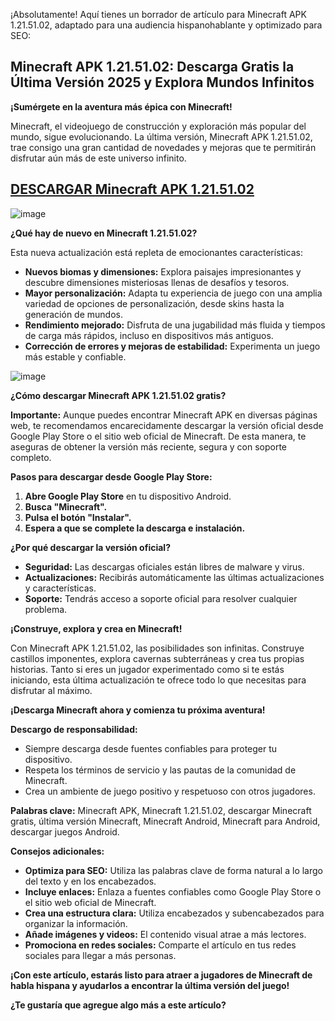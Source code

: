 ¡Absolutamente! Aquí tienes un borrador de artículo para Minecraft APK 1.21.51.02, adaptado para una audiencia hispanohablante y optimizado para SEO:

## Minecraft APK 1.21.51.02: Descarga Gratis la Última Versión 2025 y Explora Mundos Infinitos

**¡Sumérgete en la aventura más épica con Minecraft!**

Minecraft, el videojuego de construcción y exploración más popular del mundo, sigue evolucionando. La última versión, Minecraft APK 1.21.51.02, trae consigo una gran cantidad de novedades y mejoras que te permitirán disfrutar aún más de este universo infinito.

## [DESCARGAR Minecraft APK 1.21.51.02](https://spoo.me/xU16PD)


![image](https://github.com/user-attachments/assets/7f527b45-5708-43b2-ab78-345a60a74e46)


**¿Qué hay de nuevo en Minecraft 1.21.51.02?**

Esta nueva actualización está repleta de emocionantes características:

* **Nuevos biomas y dimensiones:** Explora paisajes impresionantes y descubre dimensiones misteriosas llenas de desafíos y tesoros.
* **Mayor personalización:** Adapta tu experiencia de juego con una amplia variedad de opciones de personalización, desde skins hasta la generación de mundos.
* **Rendimiento mejorado:** Disfruta de una jugabilidad más fluida y tiempos de carga más rápidos, incluso en dispositivos más antiguos.
* **Corrección de errores y mejoras de estabilidad:** Experimenta un juego más estable y confiable.

![image](https://github.com/user-attachments/assets/2524e3a1-049d-4750-8ed2-53c59bcf6aac)


**¿Cómo descargar Minecraft APK 1.21.51.02 gratis?**

**Importante:** Aunque puedes encontrar Minecraft APK en diversas páginas web, te recomendamos encarecidamente descargar la versión oficial desde Google Play Store o el sitio web oficial de Minecraft. De esta manera, te aseguras de obtener la versión más reciente, segura y con soporte completo.

**Pasos para descargar desde Google Play Store:**

1. **Abre Google Play Store** en tu dispositivo Android.
2. **Busca "Minecraft".**
3. **Pulsa el botón "Instalar".**
4. **Espera a que se complete la descarga e instalación.**

**¿Por qué descargar la versión oficial?**

* **Seguridad:** Las descargas oficiales están libres de malware y virus.
* **Actualizaciones:** Recibirás automáticamente las últimas actualizaciones y características.
* **Soporte:** Tendrás acceso a soporte oficial para resolver cualquier problema.

**¡Construye, explora y crea en Minecraft!**

Con Minecraft APK 1.21.51.02, las posibilidades son infinitas. Construye castillos imponentes, explora cavernas subterráneas y crea tus propias historias. Tanto si eres un jugador experimentado como si te estás iniciando, esta última actualización te ofrece todo lo que necesitas para disfrutar al máximo.

**¡Descarga Minecraft ahora y comienza tu próxima aventura!**



**Descargo de responsabilidad:**

* Siempre descarga desde fuentes confiables para proteger tu dispositivo.
* Respeta los términos de servicio y las pautas de la comunidad de Minecraft.
* Crea un ambiente de juego positivo y respetuoso con otros jugadores.

**Palabras clave:** Minecraft APK, Minecraft 1.21.51.02, descargar Minecraft gratis, última versión Minecraft, Minecraft Android, Minecraft para Android, descargar juegos Android.

**Consejos adicionales:**

* **Optimiza para SEO:** Utiliza las palabras clave de forma natural a lo largo del texto y en los encabezados.
* **Incluye enlaces:** Enlaza a fuentes confiables como Google Play Store o el sitio web oficial de Minecraft.
* **Crea una estructura clara:** Utiliza encabezados y subencabezados para organizar la información.
* **Añade imágenes y videos:** El contenido visual atrae a más lectores.
* **Promociona en redes sociales:** Comparte el artículo en tus redes sociales para llegar a más personas.

**¡Con este artículo, estarás listo para atraer a jugadores de Minecraft de habla hispana y ayudarlos a encontrar la última versión del juego!**

**¿Te gustaría que agregue algo más a este artículo?** 
